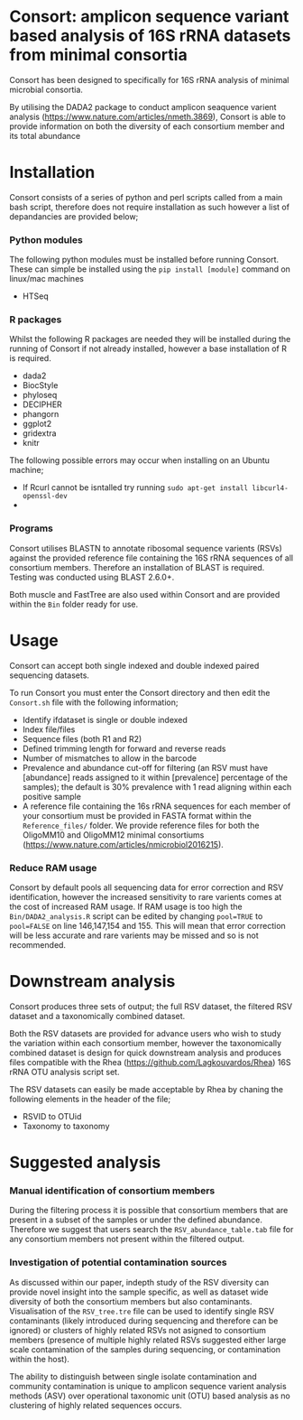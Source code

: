 # Consort: amplicon sequence variant based analysis of 16S rRNA datasets from minimal consortia



Consort has been designed to specifically for 16S rRNA analysis of minimal microbial consortia. 

By utilising the DADA2 package to conduct amplicon seaquence varient analysis (https://www.nature.com/articles/nmeth.3869), Consort is able to provide information on both the diversity of each consortium member and its total abundance

# Installation
Consort consists of a series of python and perl scripts called from a main bash script, therefore does not require installation as such however a list of depandancies are provided below;

### Python modules
The following python modules must be installed before running Consort. These can simple be installed using the `pip install [module]` command on linux/mac machines

* HTSeq


### R packages
Whilst the following R packages are needed they will be installed during the running of Consort if not already installed, however a base installation of R is required.

* dada2
* BiocStyle
* phyloseq
* DECIPHER
* phangorn
* ggplot2
* gridextra
* knitr

The following possible errors may occur when installing on an Ubuntu machine;
* If Rcurl cannot be isntalled try running `sudo apt-get install libcurl4-openssl-dev`
* 
### Programs
Consort utilises BLASTN to annotate ribosomal sequence varients (RSVs) against the provided reference file containing the 16S rRNA sequences of all consortium members. Therefore an installation of BLAST is required. Testing was conducted using BLAST 2.6.0+.

Both muscle and FastTree are also used within Consort and are provided within the `Bin` folder ready for use.


# Usage
Consort can accept both single indexed and double indexed paired sequencing datasets.

To run Consort you must enter the Consort directory and then edit the `Consort.sh` file with the following information;
* Identify ifdataset is single or double indexed
* Index file/files
* Sequence files (both R1 and R2)
* Defined trimming length for forward and reverse reads
* Number of mismatches to allow in the barcode
* Prevalence and abundance cut-off for filtering (an RSV must have [abundance] reads assigned to it within [prevalence] percentage of the samples); the default is 30% prevalence with 1 read aligning within each positive sample
* A reference file containing the 16s rRNA sequences for each member of your consortium must be provided in FASTA format within the `Reference_files/` folder. We provide reference files for both the OligoMM10 and OligoMM12 minimal consortiums (https://www.nature.com/articles/nmicrobiol2016215).

### Reduce RAM usage
Consort by default pools all sequencing data for error correction and RSV identification, however the increased sensitivity to rare varients comes at the cost of increased RAM usage. If RAM usage is too high the `Bin/DADA2_analysis.R` script can be edited by changing `pool=TRUE` to `pool=FALSE` on line 146,147,154 and 155. This will mean that error correction will be less accurate and rare varients may be missed and so is not recommended.

# Downstream analysis
Consort produces three sets of output; the full RSV dataset, the filtered RSV dataset and a taxonomically combined dataset.

Both the RSV datasets are provided for advance users who wish to study the variation within each consortium member, however the taxonomically combined dataset is design for quick downstream analysis and produces files compatible with the Rhea (https://github.com/Lagkouvardos/Rhea) 16S rRNA OTU analysis script set.

The RSV datasets can easily be made acceptable by Rhea by chaning the following elements in the header of the file;
* RSVID to OTUid
* Taxonomy to taxonomy


# Suggested analysis
### Manual identification of consortium members
During the filtering process it is possible that consortium members that are present in a subset of the samples or under the defined abundance. Therefore we suggest that users search the `RSV_abundance_table.tab` file for any consortium members not present within the filtered output.


### Investigation of potential contamination sources
As discussed within our paper, indepth study of the RSV diversity can provide novel insight into the sample specific, as well as dataset wide diversity of both the consortium members but also contaminants. Visualisation of the `RSV_tree.tre` file can be used to identify single RSV contaminants (likely introduced during sequencing and therefore can be ignored) or clusters of highly related RSVs not asigned to consortium members (presence of multiple highly related RSVs suggested either large scale contamination of the samples during sequencing, or contamination within the host).

The ability to distinguish between single isolate contamination and community contamination is unique to amplicon sequence varient analysis methods (ASV) over operational taxonomic unit (OTU) based analysis as no clustering of highly related sequences occurs.






